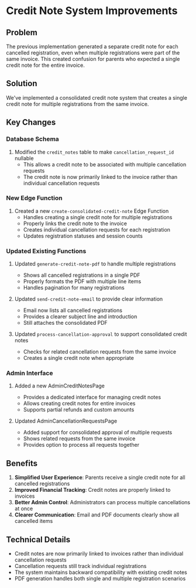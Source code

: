 # Credit Note System Improvements

## Problem
The previous implementation generated a separate credit note for each cancelled registration, even when multiple registrations were part of the same invoice. This created confusion for parents who expected a single credit note for the entire invoice.

## Solution
We've implemented a consolidated credit note system that creates a single credit note for multiple registrations from the same invoice.

## Key Changes

### Database Schema
1. Modified the `credit_notes` table to make `cancellation_request_id` nullable
   - This allows a credit note to be associated with multiple cancellation requests
   - The credit note is now primarily linked to the invoice rather than individual cancellation requests

### New Edge Function
1. Created a new `create-consolidated-credit-note` Edge Function
   - Handles creating a single credit note for multiple registrations
   - Properly links the credit note to the invoice
   - Creates individual cancellation requests for each registration
   - Updates registration statuses and session counts

### Updated Existing Functions
1. Updated `generate-credit-note-pdf` to handle multiple registrations
   - Shows all cancelled registrations in a single PDF
   - Properly formats the PDF with multiple line items
   - Handles pagination for many registrations

2. Updated `send-credit-note-email` to provide clear information
   - Email now lists all cancelled registrations
   - Provides a clearer subject line and introduction
   - Still attaches the consolidated PDF

3. Updated `process-cancellation-approval` to support consolidated credit notes
   - Checks for related cancellation requests from the same invoice
   - Creates a single credit note when appropriate

### Admin Interface
1. Added a new AdminCreditNotesPage
   - Provides a dedicated interface for managing credit notes
   - Allows creating credit notes for entire invoices
   - Supports partial refunds and custom amounts

2. Updated AdminCancellationRequestsPage
   - Added support for consolidated approval of multiple requests
   - Shows related requests from the same invoice
   - Provides option to process all requests together

## Benefits
1. **Simplified User Experience**: Parents receive a single credit note for all cancelled registrations
2. **Improved Financial Tracking**: Credit notes are properly linked to invoices
3. **Better Admin Control**: Administrators can process multiple cancellations at once
4. **Clearer Communication**: Email and PDF documents clearly show all cancelled items

## Technical Details
- Credit notes are now primarily linked to invoices rather than individual cancellation requests
- Cancellation requests still track individual registrations
- The system maintains backward compatibility with existing credit notes
- PDF generation handles both single and multiple registration scenarios